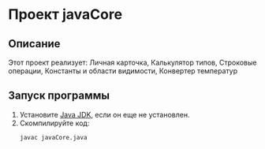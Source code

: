 # Проект javaCore

## Описание
Этот проект реализует: Личная карточка, Калькулятор типов, Строковые операции, Константы и области видимости, Конвертер температур


## Запуск программы
1. Установите [Java JDK](https://www.oracle.com/java/technologies/javase-downloads.html), если он еще не установлен.
2. Скомпилируйте код:
   ```sh
   javac javaCore.java

